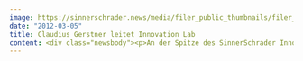 ```yaml
---
image: https://sinnerschrader.news/media/filer_public_thumbnails/filer_public/56/19/56192b08-dcd0-420d-b028-08e5417180cb/varfoldersdjk8pxf42x64d8fxslz8jcc8fc0000gnttmp6d4ory__480x288_q85_crop_subsampling-2_upscale.jpg
date: "2012-03-05"
title: Claudius Gerstner leitet Innovation Lab
content: <div class="newsbody"><p>An der Spitze des SinnerSchrader Innovation Labs steht künftig Claudius Gerstner. Der 27-Jährige kommt von Nordpol+, wo er seit 2006 tätig war. Als Creative Technologist konzipierte und verantwortete er dort Online-Projekte, u.a. für Renault, IKEA, Sony, Deutsche Bank und Vodafone. Für seine Arbeiten wurde Gerstner unter anderem in Cannes mit fünf Löwen ausgezeichnet.</p><p>Seit seinem 17. Lebensjahr verdient Gerstner seinen Lebensunterhalt mit Webentwicklung. Kurz darauf gründete er mit némata eine Agentur für Web Development, deren strategische und kreative Führung er übernahm. Das Berliner Unternehmen betreut u.a. die Deutsche Börse, das ZDF und BASF.</p><p>Im SinnerSchrader Innovation Lab wird Claudius Gerstner neue Technologien erforschen und daraus Konzepte für Produkt- und Serviceinnovationen entwickeln. Zuletzt sorgte das Innovation Lab mit dem Digitalen Kicker (<a href="http&#58;//digitalfoosball.com/">http&#58;//digitalfoosball.com</a>) für internationale Aufmerksamkeit. Der durchdigitalisierte Spieltisch trackt automatisch gefallene Tore, aggregiert die Daten in der Cloud zu einer Liga und stellt die Resultate in Echtzeit auf Mobilgeräten und per Twitterfeed dar.</p><p>Matthias Schrader, CEO SinnerSchrader&#58; “Wir freuen uns, mit Claudius einen erfahrenen und preisgekrönten Creative Technologist gewonnen zu haben. Claudius ist kreativ wie technologisch stark – also genau richtig, um als Vordenker Impulse in der Agentur und Kunden-Projekten zu setzen.”</p><p>Claudius Gerstner, Leiter Innovation Lab SinnerSchrader&#58; “Das Internet ist inzwischen in allen Lebensbereichen präsent. Unternehmen, Marken und damit auch Agenturen ermöglicht das eine ganz neue Generation von Produkt- und Serviceinnovationen. Hier vorzudenken und konkret umzusetzen, darin sehe ich meine Aufgabe.”</p><p><strong>Über SinnerSchrader<br/></strong>SinnerSchrader gehört zu den führenden Digitalagenturen in Europa. SinnerSchrader entwickelt interaktive Strategien, Plattformen und Applikationen, die radikale Beziehungen zwischen Konsumenten und Marken schaffen. In der SinnerSchrader-Gruppe arbeiten mehr als 400 Mitarbeiter an den Standorten Hamburg, Frankfurt am Main, Berlin und Hannover für Kunden wie Allianz, TUI, Tchibo, simyo, REWE, comdirect bank, PPR Group, OTTO und Steigenberger. SinnerSchrader wurde 1996 gegründet und ist seit 1999 börsennotiert.</p></div>
---
```

